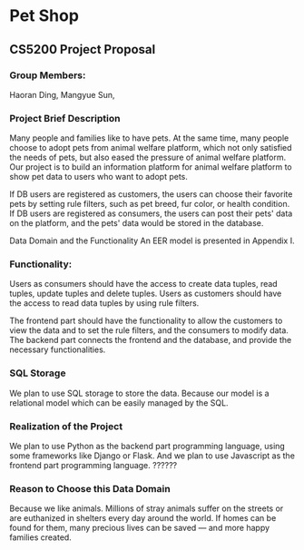 # Pet Shop

## CS5200 Project Proposal

### Group Members:
Haoran Ding, Mangyue Sun,

### Project Brief Description
Many people and families like to have pets. At the same time, many people choose to adopt pets from animal welfare platform, which not only satisfied the needs of pets, but also eased the pressure of animal welfare platform.
Our project is to build an information platform for animal welfare platform to show pet data to users who want to adopt pets.

If DB users are registered as customers, the users can choose their favorite pets by setting rule filters, such as pet breed, fur color, or health condition.
If DB users are registered as consumers, the users can post their pets' data on the platform, and the pets' data would be stored in the database.

Data Domain and the Functionality
An EER model is presented in Appendix I.

### Functionality:
Users as consumers should have the access to create data tuples, read tuples, update tuples and delete tuples.
Users as customers should have the access to read data tuples by using rule filters.

The frontend part should have the functionality to allow the customers to view the data and to set the rule filters, and the consumers to modify data.
The backend part connects the frontend and the database, and provide the necessary functionalities.

### SQL Storage
We plan to use SQL storage to store the data. Because our model is a relational model which can be easily managed by the SQL.

### Realization of the Project
We plan to use Python as the backend part programming language, using some frameworks like Django or Flask.
And we plan to use Javascript as the frontend part programming language. ??????

### Reason to Choose this Data Domain
Because we like animals. Millions of stray animals suffer on the streets or are euthanized in shelters every day around the world. If homes can be found for them, many precious lives can be saved — and more happy families created.

